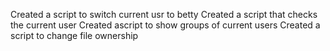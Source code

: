 Created a  script to switch current usr to betty
Created a script that checks the current user
Created  ascript to show groups of current users
Created a script to change file ownership
